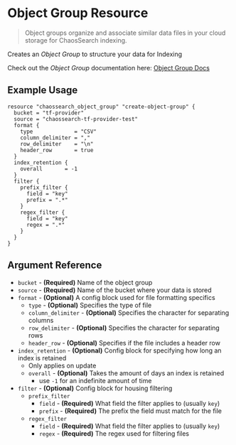 # Object Group Resource

> Object groups organize and associate similar data files in your cloud storage for ChaosSearch indexing.

Creates an _Object Group_ to structure your data for Indexing

Check out the _Object Group_ documentation here: [Object Group Docs](https://docs.chaossearch.io/docs/creating-object-groups)

## Example Usage
```hcl
resource "chaossearch_object_group" "create-object-group" {
  bucket = "tf-provider"
  source = "chaossearch-tf-provider-test"
  format {
    type             = "CSV"
    column_delimiter = ","
    row_delimiter    = "\n"
    header_row       = true
  }
  index_retention {
    overall       = -1
  }
  filter {
    prefix_filter {
      field = "key"
      prefix = ".*"
    }
    regex_filter {
      field = "key"
      regex = ".*"
    }
  }
}
```

## Argument Reference
* `bucket` - **(Required)** Name of the object group
* `source` - **(Required)** Name of the bucket where your data is stored
* `format` - **(Optional)** A config block used for file formatting specifics
  * `type` - **(Optional)** Specifies the type of file
  * `column_delimiter` - **(Optional)** Specifies the character for separating columns
  * `row_delimiter` - **(Optional)** Specifies the character for separating rows
  * `header_row` - **(Optional)** Specifies if the file includes a header row
* `index_retention` - **(Optional)** Config block for specifying how long an index is retained
  * Only applies on update
  * `overall` - **(Optional)** Takes the amount of days an index is retained
    * use `-1` for an indefinite amount of time
* `filter` - **(Optional)** Config block for housing filtering
  * `prefix_filter`
    * `field` - **(Required)** What field the filter applies to (usually `key`)
    * `prefix` - **(Required)** The prefix the field must match for the file
  * `regex_filter`
    * `field` - **(Required)** What field the filter applies to (usually `key`)
    * `regex` - **(Required)** The regex used for filtering files

